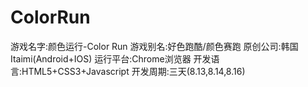ColorRun
========
游戏名字:颜色运行-Color Run
    游戏别名:好色跑酷/颜色赛跑
    原创公司:韩国Itaimi(Android+IOS)
    运行平台:Chrome浏览器
    开发语言:HTML5+CSS3+Javascript
    开发周期:三天(8.13,8.14,8.16)
